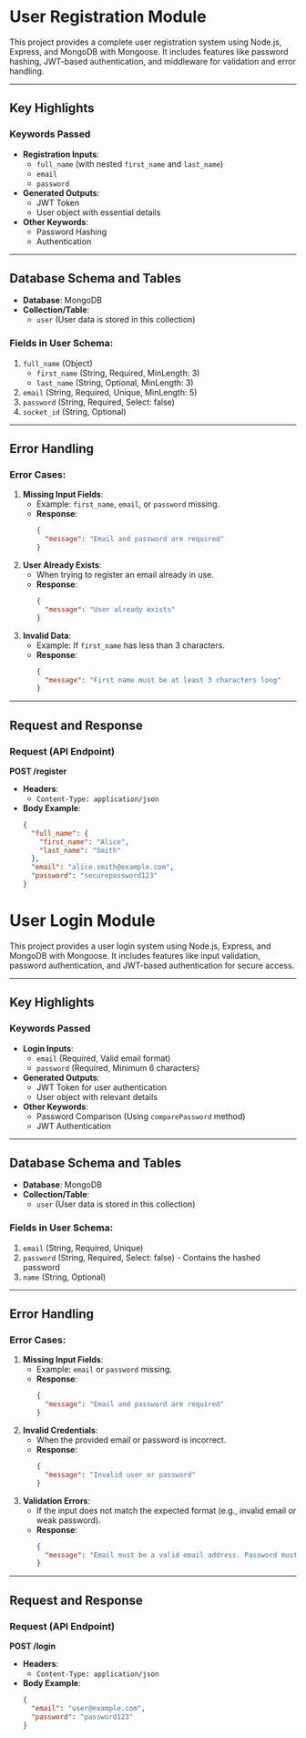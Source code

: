 # User Registration Module

This project provides a complete user registration system using Node.js, Express, and MongoDB with Mongoose. It includes features like password hashing, JWT-based authentication, and middleware for validation and error handling.

---

## Key Highlights

### Keywords Passed
- **Registration Inputs**: 
  - `full_name` (with nested `first_name` and `last_name`)
  - `email`
  - `password`
- **Generated Outputs**:
  - JWT Token
  - User object with essential details
- **Other Keywords**:
  - Password Hashing
  - Authentication

---

## Database Schema and Tables

- **Database**: MongoDB
- **Collection/Table**: 
  - `user` (User data is stored in this collection)

### Fields in User Schema:
1. `full_name` (Object)
   - `first_name` (String, Required, MinLength: 3)
   - `last_name` (String, Optional, MinLength: 3)
2. `email` (String, Required, Unique, MinLength: 5)
3. `password` (String, Required, Select: false)
4. `socket_id` (String, Optional)

---

## Error Handling

### Error Cases:
1. **Missing Input Fields**:
   - Example: `first_name`, `email`, or `password` missing.
   - **Response**: 
     ```json
     {
       "message": "Email and password are required"
     }
     ```
2. **User Already Exists**:
   - When trying to register an email already in use.
   - **Response**: 
     ```json
     {
       "message": "User already exists"
     }
     ```
3. **Invalid Data**:
   - Example: If `first_name` has less than 3 characters.
   - **Response**:
     ```json
     {
       "message": "First name must be at least 3 characters long"
     }
     ```

---

## Request and Response

### Request (API Endpoint)

**POST /register**

- **Headers**:
  - `Content-Type: application/json`
- **Body Example**:
  ```json
  {
    "full_name": {
      "first_name": "Alice",
      "last_name": "Smith"
    },
    "email": "alice.smith@example.com",
    "password": "securepassword123"
  }


# User Login Module

This project provides a user login system using Node.js, Express, and MongoDB with Mongoose. It includes features like input validation, password authentication, and JWT-based authentication for secure access.

---

## Key Highlights

### Keywords Passed
- **Login Inputs**:
  - `email` (Required, Valid email format)
  - `password` (Required, Minimum 6 characters)
- **Generated Outputs**:
  - JWT Token for user authentication
  - User object with relevant details
- **Other Keywords**:
  - Password Comparison (Using `comparePassword` method)
  - JWT Authentication

---

## Database Schema and Tables

- **Database**: MongoDB
- **Collection/Table**: 
  - `user` (User data is stored in this collection)

### Fields in User Schema:
1. `email` (String, Required, Unique)
2. `password` (String, Required, Select: false) - Contains the hashed password
3. `name` (String, Optional)

---

## Error Handling

### Error Cases:
1. **Missing Input Fields**:
   - Example: `email` or `password` missing.
   - **Response**:
     ```json
     {
       "message": "Email and password are required"
     }
     ```
2. **Invalid Credentials**:
   - When the provided email or password is incorrect.
   - **Response**:
     ```json
     {
       "message": "Invalid user or password"
     }
     ```
3. **Validation Errors**:
   - If the input does not match the expected format (e.g., invalid email or weak password).
   - **Response**:
     ```json
     {
       "message": "Email must be a valid email address. Password must be at least 6 characters long."
     }
     ```

---

## Request and Response

### Request (API Endpoint)

**POST /login**

- **Headers**:
  - `Content-Type: application/json`
- **Body Example**:
  ```json
  {
    "email": "user@example.com",
    "password": "password123"
  }
